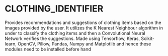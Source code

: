 # CLOTHING_IDENTIFIER

Provides recommendations and suggestions of clothing items based on the images provided by the user.
It utilizes the K Nearest Neighbour algorithm in under to classify the clothing items and then a Convolutional Neural Network verifies the suggestions.
Made using Tensorflow, Keras, Scikit-learn, OpenCV, Pillow, Pandas, Numpy and Matplotlib and hence these modules need to be installed before hand
